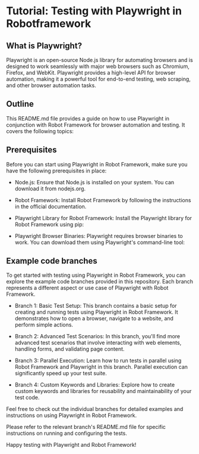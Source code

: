 # Tutorial: Testing with Playwright in Robotframework

## What is Playwright?

Playwright is an open-source Node.js library for automating browsers and is designed to work seamlessly with major web browsers such as Chromium, Firefox, and WebKit. Playwright provides a high-level API for browser automation, making it a powerful tool for end-to-end testing, web scraping, and other browser automation tasks.

## Outline

This README.md file provides a guide on how to use Playwright in conjunction with Robot Framework for browser automation and testing. It covers the following topics:

## Prerequisites

Before you can start using Playwright in Robot Framework, make sure you have the following prerequisites in place:

- Node.js: Ensure that Node.js is installed on your system. You can download it from nodejs.org.

- Robot Framework: Install Robot Framework by following the instructions in the official documentation.

- Playwright Library for Robot Framework: Install the Playwright library for Robot Framework using pip:

- Playwright Browser Binaries: Playwright requires browser binaries to work. You can download them using Playwright's command-line tool:

## Example code branches

To get started with testing using Playwright in Robot Framework, you can explore the example code branches provided in this repository. Each branch represents a different aspect or use case of Playwright with Robot Framework.

- Branch 1: Basic Test Setup: This branch contains a basic setup for creating and running tests using Playwright in Robot Framework. It demonstrates how to open a browser, navigate to a website, and perform simple actions.

- Branch 2: Advanced Test Scenarios: In this branch, you'll find more advanced test scenarios that involve interacting with web elements, handling forms, and validating page content.

- Branch 3: Parallel Execution: Learn how to run tests in parallel using Robot Framework and Playwright in this branch. Parallel execution can significantly speed up your test suite.

- Branch 4: Custom Keywords and Libraries: Explore how to create custom keywords and libraries for reusability and maintainability of your test code.

Feel free to check out the individual branches for detailed examples and instructions on using Playwright in Robot Framework.

Please refer to the relevant branch's README.md file for specific instructions on running and configuring the tests.

Happy testing with Playwright and Robot Framework!